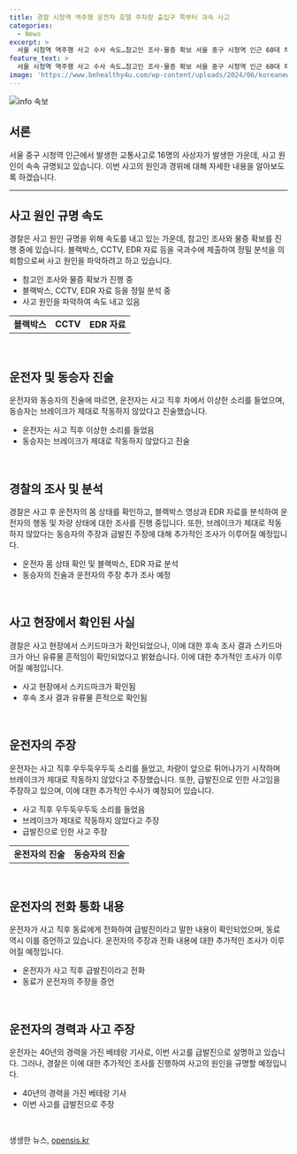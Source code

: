 ```yaml
---
title: 경찰 시청역 역주행 운전자 호텔 주차장 출입구 쪽부터 과속 사고
categories:
  - News
excerpt: >
  서울 시청역 역주행 사고 수사 속도…참고인 조사·물증 확보 서울 중구 시청역 인근 60대 차모씨 운전 차량 역주행으로 16명 부상. 경찰 교통과장은 사고 차량 블랙박스 등 6점 자료 국과수에 보내 규명 중. EDR 자료 정밀 분석 예상. 차량 과속 확인. 차모씨 건강 상태가 호전되면 조사 예정. 동승자는 브레이크 작동 안 된 것 주장. 스키드마크 확인에 대한 혼선 있었으나 유류물 흔적으로 밝혀져 정정. 사망자 9명, 부상자 7명 발생. 
feature_text: >
  서울 시청역 역주행 사고 수사 속도…참고인 조사·물증 확보 서울 중구 시청역 인근 60대 차모씨 운전 차량 역주행으로 16명 부상. 경찰 교통과장은 사고 차량 블랙박스 등 6점 자료 국과수에 보내 규명 중. EDR 자료 정밀 분석 예상. 차량 과속 확인. 차모씨 건강 상태가 호전되면 조사 예정. 동승자는 브레이크 작동 안 된 것 주장. 스키드마크 확인에 대한 혼선 있었으나 유류물 흔적으로 밝혀져 정정. 사망자 9명, 부상자 7명 발생. 
image: 'https://www.behealthy4u.com/wp-content/uploads/2024/06/koreanews.jpg'
---
```


<p><img src="https://www.behealthy4u.com/wp-content/uploads/2024/06/koreanews.jpg" alt="info 속보" /></p>

<h2 data-ke-size="size26">서론</h2>

<p data-ke-size="size16">서울 중구 시청역 인근에서 발생한 교통사고로 16명의 사상자가 발생한 가운데, 사고 원인이 속속 규명되고 있습니다. 이번 사고의 원인과 경위에 대해 자세한 내용을 알아보도록 하겠습니다.</p>

<hr>

<h2 data-ke-size="size26">사고 원인 규명 속도</h2>

<p data-ke-size="size16">경찰은 사고 원인 규명을 위해 속도를 내고 있는 가운데, 참고인 조사와 물증 확보를 진행 중에 있습니다. 블랙박스, CCTV, EDR 자료 등을 국과수에 제출하여 정밀 분석을 의뢰함으로써 사고 원인을 파악하려고 하고 있습니다.</p>

<ul>
  <li>참고인 조사와 물증 확보가 진행 중</li>
  <li>블랙박스, CCTV, EDR 자료 등을 정밀 분석 중</li>
  <li>사고 원인을 파악하여 속도 내고 있음</li>
</ul>

<table>
    <tr>
        <td style="text-align: center; height: 17px;"><b>블랙박스</b></td>
        <td style="text-align: center; height: 17px;"><b>CCTV</b></td>
        <td style="text-align: center; height: 17px;"><b>EDR 자료</b></td>
    </tr>
</table>

<p data-ke-size="size16">&nbsp;</p>

<h2 data-ke-size="size26">운전자 및 동승자 진술</h2>

<p data-ke-size="size16">운전자와 동승자의 진술에 따르면, 운전자는 사고 직후 차에서 이상한 소리를 들었으며, 동승자는 브레이크가 제대로 작동하지 않았다고 진술했습니다.</p>

<ul>
  <li>운전자는 사고 직후 이상한 소리를 들었음</li>
  <li>동승자는 브레이크가 제대로 작동하지 않았다고 진술</li>
</ul>

<p data-ke-size="size16">&nbsp;</p>

<h2 data-ke-size="size26">경찰의 조사 및 분석</h2>

<p data-ke-size="size16">경찰은 사고 후 운전자의 몸 상태를 확인하고, 블랙박스 영상과 EDR 자료를 분석하여 운전자의 행동 및 차량 상태에 대한 조사를 진행 중입니다. 또한, 브레이크가 제대로 작동하지 않았다는 동승자의 주장과 급발진 주장에 대해 추가적인 조사가 이루어질 예정입니다.</p>

<ul>
  <li>운전자 몸 상태 확인 및 블랙박스, EDR 자료 분석</li>
  <li>동승자의 진술과 운전자의 주장 추가 조사 예정</li>
</ul>

<p data-ke-size="size16">&nbsp;</p>

<h2 data-ke-size="size26">사고 현장에서 확인된 사실</h2>

<p data-ke-size="size16">경찰은 사고 현장에서 스키드마크가 확인되었으나, 이에 대한 후속 조사 결과 스키드마크가 아닌 유류물 흔적임이 확인되었다고 밝혔습니다. 이에 대한 추가적인 조사가 이루어질 예정입니다.</p>

<ul>
  <li>사고 현장에서 스키드마크가 확인됨</li>
  <li>후속 조사 결과 유류물 흔적으로 확인됨</li>
</ul>

<p data-ke-size="size16">&nbsp;</p>

<h2 data-ke-size="size26">운전자의 주장</h2>

<p data-ke-size="size16">운전자는 사고 직후 우두둑우두둑 소리를 들었고, 차량이 앞으로 튀어나가기 시작하며 브레이크가 제대로 작동하지 않았다고 주장했습니다. 또한, 급발진으로 인한 사고임을 주장하고 있으며, 이에 대한 추가적인 수사가 예정되어 있습니다.</p>

<ul>
  <li>사고 직후 우두둑우두둑 소리를 들었음</li>
  <li>브레이크가 제대로 작동하지 않았다고 주장</li>
  <li>급발진으로 인한 사고 주장</li>
</ul>

<table>
    <tr>
        <td style="text-align: center; height: 17px;"><b>운전자의 진술</b></td>
        <td style="text-align: center; height: 17px;"><b>동승자의 진술</b></td>
    </tr>
</table>

<p data-ke-size="size16">&nbsp;</p>

<h2 data-ke-size="size26">운전자의 전화 통화 내용</h2>

<p data-ke-size="size16">운전자가 사고 직후 동료에게 전화하여 급발진이라고 말한 내용이 확인되었으며, 동료 역시 이를 증언하고 있습니다. 운전자의 주장과 전화 내용에 대한 추가적인 조사가 이루어질 예정입니다.</p>

<ul>
  <li>운전자가 사고 직후 급발진이라고 전화</li>
  <li>동료가 운전자의 주장을 증언</li>
</ul>

<p data-ke-size="size16">&nbsp;</p>

<h2 data-ke-size="size26">운전자의 경력과 사고 주장</h2>

<p data-ke-size="size16">운전자는 40년의 경력을 가진 베테랑 기사로, 이번 사고를 급발진으로 설명하고 있습니다. 그러나, 경찰은 이에 대한 추가적인 조사를 진행하여 사고의 원인을 규명할 예정입니다.</p>

<ul>
  <li>40년의 경력을 가진 베테랑 기사</li>
  <li>이번 사고를 급발진으로 주장</li>
</ul>

<p data-ke-size="size16">&nbsp;</p>
생생한 뉴스, <a href="https://opensis.kr" rel="dofollow">opensis.kr</a>



